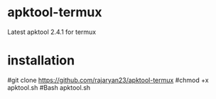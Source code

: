 # apktool-termux
Latest apktool 2.4.1 for termux

# installation
 #git clone https://github.com/rajaryan23/apktool-termux
 #chmod +x apktool.sh
 #Bash apktool.sh
